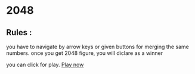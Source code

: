 <script>
  document.querySelector("a").onclick = function(){
    window.location.href = "2048-sachdj.rhcloud.com"
  }
</script>
<h1>2048</h1>
<h2>Rules : </h2>
<p>you have to navigate by arrow keys or given buttons for merging the same numbers. once you get 2048 figure, you will diclare as a winner</p>
you can click for play. <a href="">Play now</a>


